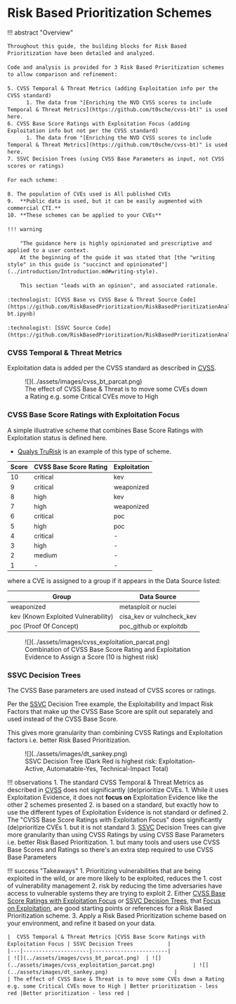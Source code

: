 # Risk Based Prioritization Schemes

!!! abstract "Overview"
    
    Throughout this guide, the building blocks for Risk Based Prioritization have been detailed and analyzed.

    Code and analysis is provided for 3 Risk Based Prioritization schemes to allow comparison and refinement: 

    5. CVSS Temporal & Threat Metrics (adding Exploitation info per the CVSS standard)
          1. The data from "[Enriching the NVD CVSS scores to include Temporal & Threat Metrics](https://github.com/t0sche/cvss-bt)" is used here.
    6. CVSS Base Score Ratings with Exploitation Focus (adding Exploitation info but not per the CVSS standard)
          1. The data from "[Enriching the NVD CVSS scores to include Temporal & Threat Metrics](https://github.com/t0sche/cvss-bt)" is used here.
    7. SSVC Decision Trees (using CVSS Base Parameters as input, not CVSS scores or ratings)

    For each scheme:

    8. The population of CVEs used is All published CVEs
    9.  **Public data is used, but it can be easily augmented with commercial CTI.**
    10. **These schemes can be applied to your CVEs**

    !!! warning 

        "The guidance here is highly opinionated and prescriptive and applied to a user context.
        At the beginning of the guide it was stated that [the "writing style" in this guide is "succinct and opinionated"](../introduction/Introduction.md#writing-style).
        
        This section "leads with an opinion", and associated rationale.

    :technologist: [CVSS Base vs CVSS Base & Threat Source Code](https://github.com/RiskBasedPrioritization/RiskBasedPrioritizationAnalysis/blob/main/analysis/cvss-bt.ipynb)

    :technologist: [SSVC Source Code](https://github.com/RiskBasedPrioritization/RiskBasedPrioritizationAnalysis/blob/main/cisa_ssvc_dt/DT_analysis.ipynb) 
  


### CVSS Temporal & Threat Metrics

Exploitation data is added per the CVSS standard as described in [CVSS](../cvss/CVSS.md#cvss-exploit-maturity).

<figure markdown>
![](../assets/images/cvss_bt_parcat.png)
<figcaption>The effect of CVSS Base & Threat is to move some CVEs down a Rating e.g. some Critical CVEs move to High</figcaption>
</figure>


### CVSS Base Score Ratings with Exploitation Focus

A simple illustrative scheme that combines Base Score Ratings with Exploitation status is defined here.

* [Qualys TruRisk](../vendors/Qualys.md#in-depth-look-into-data-driven-science-behind-qualys-trurisk) is an example of this type of scheme.

|  Score | CVSS Base Score Rating | Exploitation           | 
|---|---------------------|------------------------|
| 10  | critical            | kev                    |    
|  9 | critical            | weaponized             |
|  8 | high                | kev | 8     |
|  7 | high                | weaponized  |
|  6 | critical            | poc | 6     |
|  5 | high                | poc                 |
|  4 | critical                | -                  | 
|  3 | high              | -                    | 
|  2 | medium               | -                  |
|  1 | -               | -                  | 

where a CVE is assigned to a group if it appears in the Data Source listed:

| Group                               | Data Source               |
|-------------------------------------|---------------------------|
| weaponized                          | metasploit or nuclei      |
| kev (Known Exploited Vulnerability) | cisa_kev or vulncheck_kev |
| poc (Proof Of Concept)              | poc_github or exploitdb   |

<figure markdown>
![](../assets/images/cvss_exploitation_parcat.png) 
<figcaption>Combination of CVSS Base Score Rating and Exploitation Evidence to Assign a Score (10 is highest risk)</figcaption>
</figure>



### SSVC Decision Trees

The CVSS Base parameters are used instead of CVSS scores or ratings.

Per the [SSVC](../ssvc/decision_trees_from_scratch.md) Decision Tree example, the Exploitability and Impact Risk Factors that make up the CVSS Base Score are split out separately and used instead of the CVSS Base Score.

This gives more granularity than combining CVSS Ratings and Exploitation factors i.e. better Risk Based Prioritization.


<figure markdown>
![](../assets/images/dt_sankey.png) 
<figcaption>SSVC Decision Tree (Dark Red is highest risk: Exploitation-Active, Automatable-Yes, Technical-Impact Total)</figcaption>
</figure>


!!! observations
    1. The standard CVSS Temporal & Threat Metrics as described in [CVSS](../cvss/CVSS.md#cvss-exploit-maturity) does not significantly (de)prioritize CVEs.
          1. While it uses Exploitation Evidence, it does not **focus on** Exploitation Evidence like the other 2 schemes presented
          2. is based on a standard, but exactly how to use the different types of Exploitation Evidence is not standard or defined
    2. The "CVSS Base Score Ratings with Exploitation Focus" does significantly (de)prioritize CVEs
          1. but it is not standard
    3. [SSVC](../ssvc/SSVC.md) Decision Trees can give more granularity than using CVSS Ratings by using CVSS Base Parameters i.e. better Risk Based Prioritization.
           1. but many tools and users use CVSS Base Scores and Ratings so there's an extra step required to use CVSS Base Parameters

!!! success "Takeaways"
    1. Prioritizing vulnerabilities that are being exploited in the wild, or are more likely to be exploited, reduces the
          1. cost of vulnerability management
          2. risk by reducing the time adversaries have access to vulnerable systems they are trying to exploit
    2. Either [CVSS Base Score Ratings with Exploitation Focus](#cvss-base-score-ratings-with-exploitation-focus) or  [SSVC Decision Trees](#ssvc-decision-trees), that [Focus on Exploitation](../risk/Understanding_Risk.md#where-cvss-epss-cisa-kev-fit), are good starting points or references for a Risk Based Prioritization scheme.
    3. Apply a Risk Based Prioritization scheme based on your environment, and refine it based on your data.

    |  CVSS Temporal & Threat Metrics |CVSS Base Score Ratings with Exploitation Focus | SSVC Decision Trees           | 
    |---|---------------------|------------------------|
    | ![](../assets/images/cvss_bt_parcat.png)  | ![](../assets/images/cvss_exploitation_parcat.png)            | ![](../assets/images/dt_sankey.png)                     |  
    | The effect of CVSS Base & Threat is to move some CVEs down a Rating e.g. some Critical CVEs move to High | Better prioritization - less red |Better prioritization - less red |


 



